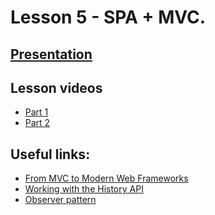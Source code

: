 # Lesson 5 - SPA + MVC.

<!-- ## [Home Work]()  
  
**Deadline: TBD**   -->

## [Presentation](https://slides.com/aleh_lipski/deck-d202c7)
## Lesson videos  
* [Part 1](https://drive.google.com/file/d/1GWsZKi-nEUZm_SSmxhUA28BannoFRscl/view?usp=sharing)  
* [Part 2](https://drive.google.com/file/d/1gQ3XnDwgmy_1pQmen78gYAo71omnbq10/view?usp=sharing)

## Useful links:
* [From MVC to Modern Web Frameworks](https://medium.com/hackernoon/from-mvc-to-modern-web-frameworks-8067ec9dee65)  
* [Working with the History API](https://developer.mozilla.org/en-US/docs/Web/API/History_API/Working_with_the_History_API)
* [Observer pattern](https://refactoring.guru/design-patterns/observer)